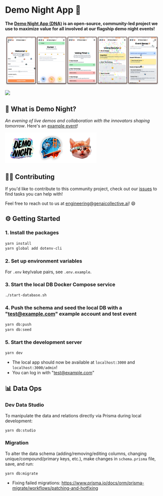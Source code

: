 # Demo Night App 🧬

**The [Demo Night App (DNA)](https://demos.genaicollective.ai) is an open-source, community-led project we use to maximize value for all involved at our flagship demo night events!**

![App Screenshots](./assets/App.png)

<a href="https://www.loom.com/share/20bb08ab431040cf878a8a654860efab">
  <img src="https://cdn.loom.com/sessions/thumbnails/20bb08ab431040cf878a8a654860efab-29f338a04a89eb3c-full-play.gif">
</a>

## 🚀 What is Demo Night?

_An evening of live demos and collaboration with the innovators shaping tomorrow_. Here's an [example event](https://lu.ma/demo-night)!

<img src="./assets/Logos.png" width="300" alt="Logos">

## 🧑‍💻 Contributing

If you'd like to contribute to this community project, check out our [issues](https://github.com/GenAICollective/demo-night-app/issues) to find tasks you can help with!

Feel free to reach out to us at [engineering@genaicollective.ai](mailto:engineering@genaicollective.ai)! 😄

## ⚙️ Getting Started

### 1. Install the packages

```bash
yarn install
yarn global add dotenv-cli
```

### 2. Set up environment variables

For `.env` key/value pairs, see `.env.example`.

### 3. Start the local DB Docker Compose service

```bash
./start-database.sh
```

### 4. Push the schema and seed the local DB with a "<test@example.com>" example account and test event

```bash
yarn db:push
yarn db:seed
```

### 5. Start the development server

```bash
yarn dev
```

- The local app should now be available at `localhost:3000` and `localhost:3000/admin`!
- You can log in with "<test@example.com>"

## 📊 Data Ops

### Dev Data Studio

To manipulate the data and relations directly via Prisma during local development:

```bash
yarn db:studio
```

### Migration

To alter the data schema (adding/removing/editing columns, changing unique/compound/primary keys, etc.), make changes in `schema.prisma` file, save, and run:

```bash
yarn db:migrate
```

- Fixing failed migrations:
  <https://www.prisma.io/docs/orm/prisma-migrate/workflows/patching-and-hotfixing>
